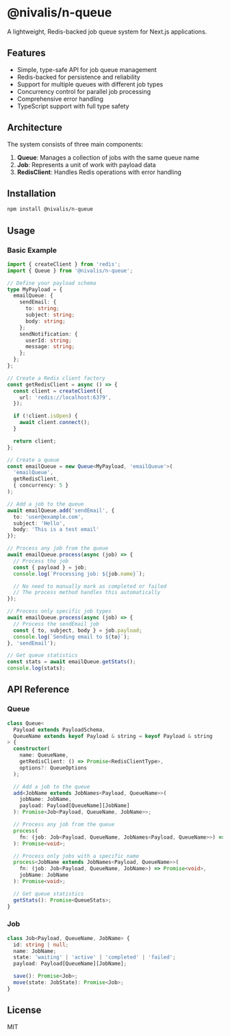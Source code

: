 # @nivalis/n-queue

A lightweight, Redis-backed job queue system for Next.js applications.

## Features

- Simple, type-safe API for job queue management
- Redis-backed for persistence and reliability
- Support for multiple queues with different job types
- Concurrency control for parallel job processing
- Comprehensive error handling
- TypeScript support with full type safety

## Architecture

The system consists of three main components:

1. **Queue**: Manages a collection of jobs with the same queue name
2. **Job**: Represents a unit of work with payload data
3. **RedisClient**: Handles Redis operations with error handling

## Installation

```bash
npm install @nivalis/n-queue
```

## Usage

### Basic Example

```typescript
import { createClient } from 'redis';
import { Queue } from '@nivalis/n-queue';

// Define your payload schema
type MyPayload = {
  emailQueue: {
    sendEmail: {
      to: string;
      subject: string;
      body: string;
    };
    sendNotification: {
      userId: string;
      message: string;
    };
  };
};

// Create a Redis client factory
const getRedisClient = async () => {
  const client = createClient({
    url: 'redis://localhost:6379',
  });

  if (!client.isOpen) {
    await client.connect();
  }

  return client;
};

// Create a queue
const emailQueue = new Queue<MyPayload, 'emailQueue'>(
  'emailQueue',
  getRedisClient,
  { concurrency: 5 }
);

// Add a job to the queue
await emailQueue.add('sendEmail', {
  to: 'user@example.com',
  subject: 'Hello',
  body: 'This is a test email'
});

// Process any job from the queue
await emailQueue.process(async (job) => {
  // Process the job
  const { payload } = job;
  console.log(`Processing job: ${job.name}`);

  // No need to manually mark as completed or failed
  // The process method handles this automatically
});

// Process only specific job types
await emailQueue.process(async (job) => {
  // Process the sendEmail job
  const { to, subject, body } = job.payload;
  console.log(`Sending email to ${to}`);
}, 'sendEmail');

// Get queue statistics
const stats = await emailQueue.getStats();
console.log(stats);
```

## API Reference

### Queue

```typescript
class Queue<
  Payload extends PayloadSchema,
  QueueName extends keyof Payload & string = keyof Payload & string
> {
  constructor(
    name: QueueName,
    getRedisClient: () => Promise<RedisClientType>,
    options?: QueueOptions
  );

  // Add a job to the queue
  add<JobName extends JobNames<Payload, QueueName>>(
    jobName: JobName,
    payload: Payload[QueueName][JobName]
  ): Promise<Job<Payload, QueueName, JobName>>;

  // Process any job from the queue
  process(
    fn: (job: Job<Payload, QueueName, JobNames<Payload, QueueName>>) => Promise<void>
  ): Promise<void>;

  // Process only jobs with a specific name
  process<JobName extends JobNames<Payload, QueueName>>(
    fn: (job: Job<Payload, QueueName, JobName>) => Promise<void>,
    jobName: JobName
  ): Promise<void>;

  // Get queue statistics
  getStats(): Promise<QueueStats>;
}
```

### Job

```typescript
class Job<Payload, QueueName, JobName> {
  id: string | null;
  name: JobName;
  state: 'waiting' | 'active' | 'completed' | 'failed';
  payload: Payload[QueueName][JobName];

  save(): Promise<Job>;
  move(state: JobState): Promise<Job>;
}
```

## License

MIT
